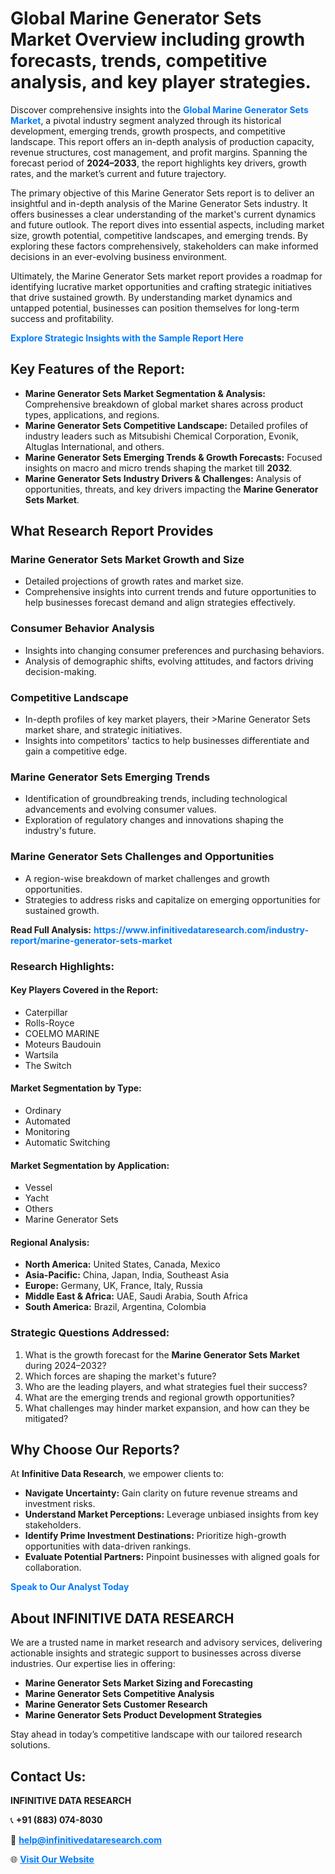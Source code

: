 <h1>Global Marine Generator Sets Market Overview including growth forecasts, trends, competitive analysis, and key player strategies.</h1>
<p>
Discover comprehensive insights into the 
<a href="https://www.infinitivedataresearch.com/industry-report/marine-generator-sets-market" rel="dofollow" style="color: #007BFF; text-decoration: none;"><strong>Global Marine Generator Sets Market</strong></a>, a pivotal industry segment analyzed through its historical development, emerging trends, growth prospects, and competitive landscape. This report offers an in-depth analysis of production capacity, revenue structures, cost management, and profit margins. Spanning the forecast period of <strong>2024–2033</strong>, the report highlights key drivers, growth rates, and the market’s current and future trajectory.
</p>
<p>
The primary objective of this Marine Generator Sets report is to deliver an insightful and in-depth analysis of the Marine Generator Sets industry. It offers businesses a clear understanding of the market's current dynamics and future outlook. The report dives into essential aspects, including market size, growth potential, competitive landscapes, and emerging trends. By exploring these factors comprehensively, stakeholders can make informed decisions in an ever-evolving business environment.
</p>
<p>
Ultimately, the Marine Generator Sets market report provides a roadmap for identifying lucrative market opportunities and crafting strategic initiatives that drive sustained growth. By understanding market dynamics and untapped potential, businesses can position themselves for long-term success and profitability.
</p>
<p>
<a href="https://www.infinitivedataresearch.com/request-sample/reportId=112355" style="color: #007BFF; text-decoration: none;"><strong>Explore Strategic Insights with the Sample Report Here</strong></a>
</p>

<h2>Key Features of the Report:</h2>
<ul>
<li><strong>Marine Generator Sets Market Segmentation & Analysis:</strong> Comprehensive breakdown of global market shares across product types, applications, and regions.</li>
<li><strong>Marine Generator Sets Competitive Landscape:</strong> Detailed profiles of industry leaders such as Mitsubishi Chemical Corporation, Evonik, Altuglas International, and others.</li>
<li><strong>Marine Generator Sets Emerging Trends & Growth Forecasts:</strong> Focused insights on macro and micro trends shaping the market till <strong>2032</strong>.</li>
<li><strong>Marine Generator Sets Industry Drivers & Challenges:</strong> Analysis of opportunities, threats, and key drivers impacting the <strong>Marine Generator Sets Market</strong>.</li>
</ul>

<h2>What Research Report Provides</h2>
<h3>Marine Generator Sets Market Growth and Size</h3>
<ul>
<li>Detailed projections of growth rates and market size.</li>
<li>Comprehensive insights into current trends and future opportunities to help businesses forecast demand and align strategies effectively.</li>
</ul>

<h3>Consumer Behavior Analysis</h3>
<ul>
<li>Insights into changing consumer preferences and purchasing behaviors.</li>
<li>Analysis of demographic shifts, evolving attitudes, and factors driving decision-making.</li>
</ul>

<h3>Competitive Landscape</h3>
<ul>
<li>In-depth profiles of key market players, their >Marine Generator Sets market share, and strategic initiatives.</li>
<li>Insights into competitors' tactics to help businesses differentiate and gain a competitive edge.</li>
</ul>

<h3>Marine Generator Sets Emerging Trends</h3>
<ul>
<li>Identification of groundbreaking trends, including technological advancements and evolving consumer values.</li>
<li>Exploration of regulatory changes and innovations shaping the industry's future.</li>
</ul>

<h3>Marine Generator Sets Challenges and Opportunities</h3>
<ul>
<li>A region-wise breakdown of market challenges and growth opportunities.</li>
<li>Strategies to address risks and capitalize on emerging opportunities for sustained growth.</li>
</ul>
<p><strong>Read Full Analysis:</strong> <a href="https://www.infinitivedataresearch.com/industry-report/marine-generator-sets-market" rel="dofollow" style="color: #007BFF; text-decoration: none;"><strong>https://www.infinitivedataresearch.com/industry-report/marine-generator-sets-market</strong></a></p>
<h3>Research Highlights:</h3>
<h4>Key Players Covered in the Report:</h4>
<ul><li>Caterpillar</li><li>Rolls-Royce</li><li>COELMO MARINE</li><li>Moteurs Baudouin</li><li>Wartsila</li><li>The Switch</li></ul>
<h4>Market Segmentation by Type:</h4>
<ul><li>Ordinary</li><li>Automated</li><li>Monitoring</li><li>Automatic Switching</li></ul>
<h4>Market Segmentation by Application:</h4>
<ul><li>Vessel</li><li>Yacht</li><li>Others</li><li>Marine Generator Sets</li></ul>

<h4>Regional Analysis:</h4>
<ul>
<li><strong>North America:</strong> United States, Canada, Mexico</li>
<li><strong>Asia-Pacific:</strong> China, Japan, India, Southeast Asia</li>
<li><strong>Europe:</strong> Germany, UK, France, Italy, Russia</li>
<li><strong>Middle East & Africa:</strong> UAE, Saudi Arabia, South Africa</li>
<li><strong>South America:</strong> Brazil, Argentina, Colombia</li>
</ul>

<h3>Strategic Questions Addressed:</h3>
<ol>
<li>What is the growth forecast for the <strong>Marine Generator Sets Market</strong> during 2024–2032?</li>
<li>Which forces are shaping the market's future?</li>
<li>Who are the leading players, and what strategies fuel their success?</li>
<li>What are the emerging trends and regional growth opportunities?</li>
<li>What challenges may hinder market expansion, and how can they be mitigated?</li>
</ol>

<h2>Why Choose Our Reports?</h2>
<p>At <strong>Infinitive Data Research</strong>, we empower clients to:</p>
<ul>
<li><strong>Navigate Uncertainty:</strong> Gain clarity on future revenue streams and investment risks.</li>
<li><strong>Understand Market Perceptions:</strong> Leverage unbiased insights from key stakeholders.</li>
<li><strong>Identify Prime Investment Destinations:</strong> Prioritize high-growth opportunities with data-driven rankings.</li>
<li><strong>Evaluate Potential Partners:</strong> Pinpoint businesses with aligned goals for collaboration.</li>
</ul>
<p><a href="https://www.infinitivedataresearch.com/industry-report/marine-generator-sets-market" rel="dofollow" style="color: #007BFF; text-decoration: none;"><strong>Speak to Our Analyst Today</strong></a></p>

<h2>About INFINITIVE DATA RESEARCH</h2>
<p>We are a trusted name in market research and advisory services, delivering actionable insights and strategic support to businesses across diverse industries. Our expertise lies in offering:</p>
<ul>
<li><strong>Marine Generator Sets Market Sizing and Forecasting</strong></li>
<li><strong>Marine Generator Sets Competitive Analysis</strong></li>
<li><strong>Marine Generator Sets Customer Research</strong></li>
<li><strong>Marine Generator Sets Product Development Strategies</strong></li>
</ul>
<p>Stay ahead in today’s competitive landscape with our tailored research solutions.</p>

<h2>Contact Us:</h2>
<p><strong>INFINITIVE DATA RESEARCH</strong></p>
<p>📞 <strong>+91 (883) 074-8030</strong></p>
<p>📧 <strong><a href="mailto:help@infinitivedataresearch.com" style="color: #007BFF;">help@infinitivedataresearch.com</a></strong></p>
<p>🌐 <strong><a href="https://www.infinitivedataresearch.com" rel="dofollow" style="color: #007BFF;">Visit Our Website</a></strong></p>